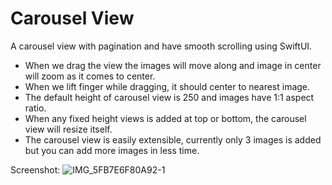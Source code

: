 # Carousel View
A carousel view with pagination and have smooth scrolling using SwiftUI.

- When we drag the view the images will move along and image in center will zoom as it comes to center.
- When we lift finger while dragging, it should center to nearest image.
- The default height of carousel view is 250 and images have 1:1 aspect ratio.
- When any fixed height views is added at top or bottom, the carousel view will resize itself.
- The carousel view is easily extensible, currently only 3 images is added but you can add more images in less time.

Screenshot:
  ![IMG_5FB7E6F80A92-1](https://github.com/user-attachments/assets/eb173235-c9af-429c-94cb-55fe8d9e39a7)
